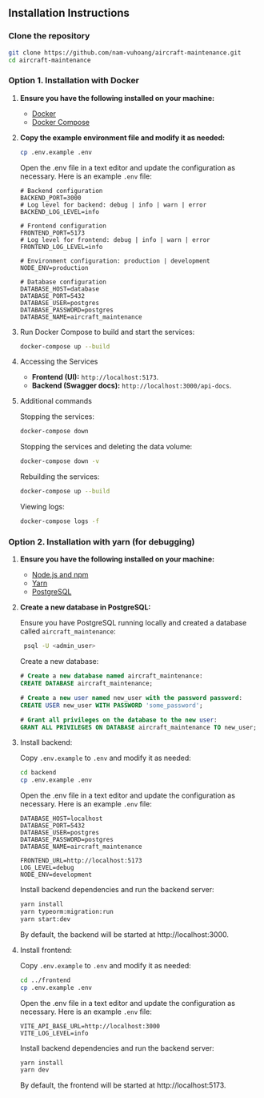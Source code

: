 ## Installation Instructions

### Clone the repository

```sh
git clone https://github.com/nam-vuhoang/aircraft-maintenance.git
cd aircraft-maintenance
```

### Option 1. Installation with Docker

1. **Ensure you have the following installed on your machine:**

   - [Docker](https://docs.docker.com/get-docker/)
   - [Docker Compose](https://docs.docker.com/compose/install/)

2. **Copy the example environment file and modify it as needed:**

   ```sh
   cp .env.example .env
   ```

   Open the .env file in a text editor and update the configuration as necessary. Here is an example `.env` file:

   ```env
   # Backend configuration
   BACKEND_PORT=3000
   # Log level for backend: debug | info | warn | error
   BACKEND_LOG_LEVEL=info

   # Frontend configuration
   FRONTEND_PORT=5173
   # Log level for frontend: debug | info | warn | error
   FRONTEND_LOG_LEVEL=info

   # Environment configuration: production | development
   NODE_ENV=production

   # Database configuration
   DATABASE_HOST=database
   DATABASE_PORT=5432
   DATABASE_USER=postgres
   DATABASE_PASSWORD=postgres
   DATABASE_NAME=aircraft_maintenance
   ```

3. Run Docker Compose to build and start the services:

   ```sh
   docker-compose up --build
   ```

4. Accessing the Services

   - **Frontend (UI):** `http://localhost:5173`.
   - **Backend (Swagger docs):** `http://localhost:3000/api-docs`.

5. Additional commands

   Stopping the services:

   ```sh
   docker-compose down
   ```

   Stopping the services and deleting the data volume:

   ```sh
   docker-compose down -v

   ```

   Rebuilding the services:

   ```sh
   docker-compose up --build
   ```

   Viewing logs:

   ```sh
   docker-compose logs -f
   ```

### Option 2. Installation with yarn (for debugging)

1. **Ensure you have the following installed on your machine:**

   - [Node.js and npm](https://nodejs.org/)
   - [Yarn](https://classic.yarnpkg.com/en/)
   - [PostgreSQL](https://www.postgresql.org/)

2. **Create a new database in PostgreSQL:**

   Ensure you have PostgreSQL running locally and created a database called `aircraft_maintenance`:

   ```sh
    psql -U <admin_user>
   ```

   Create a new database:

   ```sql
   # Create a new database named aircraft_maintenance:
   CREATE DATABASE aircraft_maintenance;

   # Create a new user named new_user with the password password:
   CREATE USER new_user WITH PASSWORD 'some_password';

   # Grant all privileges on the database to the new user:
   GRANT ALL PRIVILEGES ON DATABASE aircraft_maintenance TO new_user;
   ```

3. Install backend:

   Copy `.env.example` to `.env` and modify it as needed:

   ```sh
   cd backend
   cp .env.example .env
   ```

   Open the .env file in a text editor and update the configuration as necessary. Here is an example `.env` file:

   ```env
   DATABASE_HOST=localhost
   DATABASE_PORT=5432
   DATABASE_USER=postgres
   DATABASE_PASSWORD=postgres
   DATABASE_NAME=aircraft_maintenance

   FRONTEND_URL=http://localhost:5173
   LOG_LEVEL=debug
   NODE_ENV=development
   ```

   Install backend dependencies and run the backend server:

   ```sh
   yarn install
   yarn typeorm:migration:run
   yarn start:dev
   ```

   By default, the backend will be started at http://localhost:3000.

4. Install frontend:

   Copy `.env.example` to `.env` and modify it as needed:

   ```sh
   cd ../frontend
   cp .env.example .env
   ```

   Open the .env file in a text editor and update the configuration as necessary. Here is an example `.env` file:

   ```env
   VITE_API_BASE_URL=http://localhost:3000
   VITE_LOG_LEVEL=info
   ```

   Install backend dependencies and run the backend server:

   ```sh
   yarn install
   yarn dev
   ```

   By default, the frontend will be started at http://localhost:5173.

